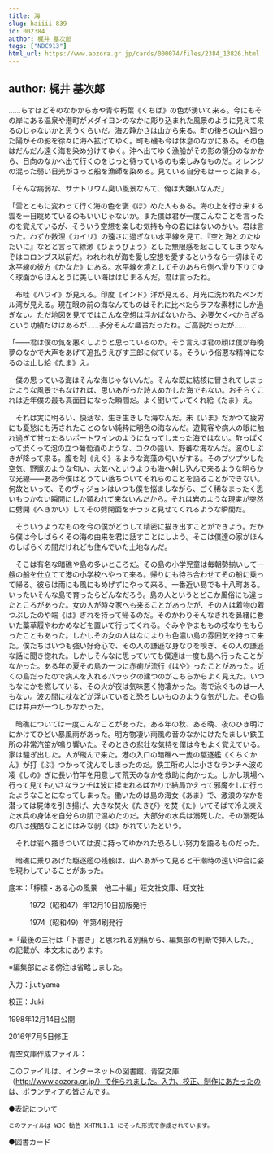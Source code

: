 ```yaml
---
title: 海
slug: haiiii-839
id: 002384
author: 梶井 基次郎
tags: ["NDC913"]
html_url: https://www.aozora.gr.jp/cards/000074/files/2384_13826.html
---
```


## author: 梶井 基次郎

……らすほどそのなかから赤や青や朽葉《くちば》の色が湧いて来る。今にもその岸にある温泉や港町がメダイヨンのなかに彫り込まれた風景のように見えて来るのじゃないかと思うくらいだ。海の静かさは山から来る。町の後ろの山へ廻った陽がその影を徐々に海へ拡げてゆく。町も磯も今は休息のなかにある。その色はだんだん遠く海を染め分けてゆく。沖へ出てゆく漁船がその影の領分のなかから、日向のなかへ出て行くのをじっと待っているのも楽しみなものだ。オレンジの混った弱い日光がさっと船を漁師を染める。見ている自分もほーっと染まる。



「そんな病弱な、サナトリウム臭い風景なんて、俺は大嫌いなんだ」

「雲とともに変わって行く海の色を褒《ほ》めた人もある。海の上を行き来する雲を一日眺めているのもいいじゃないか。また僕は君が一度こんなことを言ったのを覚えているが、そういう空想を楽しむ気持も今の君にはないのかい。君は言った。わずか数浬《カイリ》の遠さに過ぎない水平線を見て、『空と海とのたゆたいに』などと言って縹渺《ひょうびょう》とした無限感を起こしてしまうなんぞはコロンブス以前だ。われわれが海を愛し空想を愛するというなら一切はその水平線の彼方《かなた》にある。水平線を境としてそのあちら側へ滑り下りてゆく球面からほんとうに美しい海ははじまるんだ。君は言ったね。

　布哇《ハワイ》が見える。印度《インド》洋が見える。月光に洗われたベンガル湾が見える。現在眼の前の海なんてものはそれに比べたらラフな素材にしか過ぎない。ただ地図を見てではこんな空想は浮かばないから、必要欠くべからざるという功績だけはあるが……多分そんな趣旨だったね。ご高説だったが……

「――君は僕の気を悪くしようと思っているのか。そう言えば君の顔は僕が毎晩夢のなかで大声をあげて追払うえびす三郎に似ている。そういう俗悪な精神になるのは止し給《たま》え。

　僕の思っている海はそんな海じゃないんだ。そんな既に結核に冒されてしまったような風景でもなければ、思いあがった詩人めかした海でもない。おそらくこれは近年僕の最も真面目になった瞬間だ。よく聞いていてくれ給《たま》え。

　それは実に明るい、快活な、生き生きした海なんだ。未《いま》だかつて疲労にも憂愁にも汚されたことのない純粋に明色の海なんだ。遊覧客や病人の眼に触れ過ぎて甘ったるいポートワインのようになってしまった海ではない。酢っぱくって渋くって泡の立つ葡萄酒のような、コクの強い、野蕃な海なんだ。波のしぶきが降って来る。腹を刔《えぐ》るような海藻の匂いがする。そのプツプツした空気、野獣のような匂い、大気へというよりも海へ射し込んで来るような明らかな光線――ああ今僕はとうてい落ちついてそれらのことを語ることができない。何故といって、そのヴィジョンはいつも僕を悩ましながら、ごく稀なまったく思いもつかない瞬間にしか顕われて来ないんだから。それは岩のような現実が突然に劈開《へきかい》してその劈開面をチラッと見せてくれるような瞬間だ。

　そういうようなものを今の僕がどうして精密に描き出すことができよう。だから僕は今しばらくその海の由来を君に話すことにしよう。そこは僕達の家がほんのしばらくの間だけれども住んでいた土地なんだ。

　そこは有名な暗礁や島の多いところだ。その島の小学児童は毎朝勢揃いして一艘の船を仕立てて港の小学校へやって来る。帰りにも待ち合わせてその船に乗って帰る。彼らは雨にも風にもめげずにやって来る。一番近い島でも十八町ある。いったいそんな島で育ったらどんなだろう。島の人というとどこか風俗にも違ったところがあった。女の人が時々家へも来ることがあったが、その人は着物の着つぶしたのや端《は》ぎれを持って帰るのだ。そのかわりそんなきれを鼻緒に巻いた藁草履やわかめなどを置いて行ってくれる。ぐみややまももの枝なりをもらったこともあった。しかしその女の人はなによりも色濃い島の雰囲気を持って来た。僕たちはいつも強い好奇心で、その人の謙遜な身なりを嗅ぎ、その人の謙遜な話に聞き惚れた。しかしそんなに思っていても僕達は一度も島へ行ったことがなかった。ある年の夏その島の一つに赤痢が流行《はや》ったことがあった。近くの島だったので病人を入れるバラックの建つのがこちらからよく見えた。いつもなにかを燃している、その火が夜は気味悪く物凄かった。海で泳ぐものは一人もない。波の間に枕などが浮いていると恐ろしいもののような気がした。その島には井戸が一つしかなかった。

　暗礁については一度こんなことがあった。ある年の秋、ある晩、夜のひき明けにかけてひどい暴風雨があった。明方物凄い雨風の音のなかにけたたましい鉄工所の非常汽笛が鳴り響いた。そのときの悲壮な気持を僕は今もよく覚えている。家は騒ぎ出した。人が飛んで来た。港の入口の暗礁へ一隻の駆逐艦《くちくかん》が打《ぶ》つかって沈んでしまったのだ。鉄工所の人は小さなランチへ波の凌《しの》ぎに長い竹竿を用意して荒天のなかを救助に向かった。しかし現場へ行って見ても小さなランチは波に揉まれるばかりで結局かえって邪魔をしに行ったようなことになってしまった。働いたのは島の海女《あま》で、激浪のなかを潜っては屍体を引き揚げ、大きな焚火《たきび》を焚《た》いてそばで冷え凍えた水兵の身体を自分らの肌で温めたのだ。大部分の水兵は溺死した。その溺死体の爪は残酷なことにはみな剥《は》がれていたという。

　それは岩へ掻きついては波に持ってゆかれた恐ろしい努力を語るものだった。

　暗礁に乗りあげた駆逐艦の残骸は、山へあがって見ると干潮時の遠い沖合に姿を現わしていることがあった。













底本：「檸檬・ある心の風景　他二十編」旺文社文庫、旺文社

　　　1972（昭和47）年12月10日初版発行

　　　1974（昭和49）年第4刷発行

※「最後の三行は「下書き」と思われる別稿から、編集部の判断で挿入した。」の記載が、本文末にあります。

※編集部による傍注は省略しました。

入力：j.utiyama

校正：Juki

1998年12月14日公開

2016年7月5日修正

青空文庫作成ファイル：

このファイルは、インターネットの図書館、青空文庫（http://www.aozora.gr.jp/）で作られました。入力、校正、制作にあたったのは、ボランティアの皆さんです。











●表記について


	このファイルは W3C 勧告 XHTML1.1 にそった形式で作成されています。







●図書カード